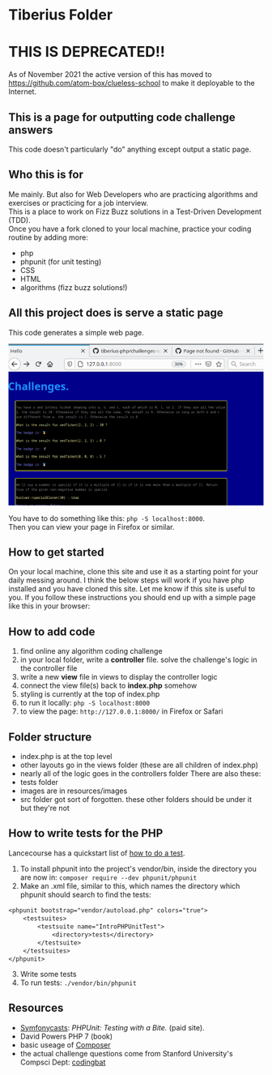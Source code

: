 # Tiberius Folder
# THIS IS DEPRECATED!!
As of November 2021 the active version of this has moved to https://github.com/atom-box/clueless-school to make it deployable to the Internet.
## This is a page for outputting code challenge answers
This code doesn't particularly "do" anything except output a static page. 
## Who this is for
Me mainly. But also for Web Developers who are practicing algorithms and exercises or practicing for a job interview.<br/>
This is a place to work on Fizz Buzz solutions in a Test-Driven Development (TDD).<br/>
Once you have a fork cloned to your local machine, practice your coding routine by adding more:
* php
* phpunit (for unit testing)
* CSS
* HTML   
* algorithms (fizz buzz solutions!)
## All this project does is serve a static page
This code generates a simple web page.  

![screenshot of the final result](https://raw.githubusercontent.com/atom-box/tiberius-php/master/resources/images/challenges-screenshot.png)
  
You have to do something like this: `php -S localhost:8000`.  
Then you can view your page in Firefox or similar.
## How to get started
On your local machine, clone this site and use it as a starting point for your daily messing around. I think the below steps will work if you have php installed and you have cloned this site. Let me know if this site is useful to you. If you follow these instructions you should end up with a simple page like this in your browser:
 
## How to add code
1. find online any algorithm coding challenge
2. in your local folder, write a **controller** file. solve the challenge's logic in the controller file
3. write a new **view** file in views to display the controller logic
4. connect the view file(s) back to **index.php** somehow
5. styling is currently at the top of index.php
6. to run it locally: `php -S localhost:8000`
7. to view the page: `http://127.0.0.1:8000/` in Firefox or Safari
## Folder structure
* index.php is at the top level
* other layouts go in the views folder (these are all children of index.php)
* nearly all of the logic goes in the controllers folder
There are also these:
* tests folder
* images are in resources/images
* src folder got sort of forgotten.  these other folders should be under it but they're not
## How to write tests for the PHP
Lancecourse has a quickstart list of [how to do a test](https://lancecourse.com/howto/a-quick-intro-to-testing-php-code-with-phpunit).
1. To install phpunit into the project's vendor/bin, inside the directory you are now in: `composer require --dev phpunit/phpunit`
2. Make an .xml file, similar to this, which names the directory which phpunit should search to find the tests:
```
<phpunit bootstrap="vendor/autoload.php" colors="true">
    <testsuites>
        <testsuite name="IntroPHPUnitTest">
            <directory>tests</directory>
        </testsuite>
    </testsuites>
</phpunit>
```
3. Write some tests
4. To run tests: `./vendor/bin/phpunit`

## Resources
* [Symfonycasts](https://symfonycasts.com/screencast/phpunit): *PHPUnit: Testing with a Bite.*  (paid site).
* David Powers PHP 7 (book)
* basic useage of [Composer](https://getcomposer.org/doc/01-basic-usage.md)
* the actual challenge questions come from Stanford University's Compsci Dept: [codingbat](https://codingbat.com/)
